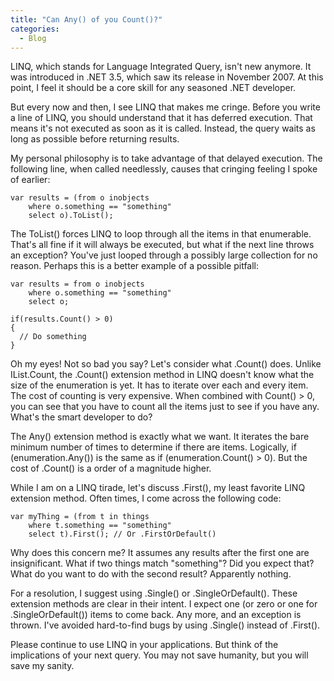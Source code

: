 ```yaml
---
title: "Can Any() of you Count()?"
categories:
  - Blog
---
```



LINQ, which stands for Language Integrated Query, isn't new anymore. It was introduced in .NET 3.5, which saw its release in November 2007. At this point, I feel it should be a core skill for any seasoned .NET developer.

But every now and then, I see LINQ that makes me cringe. Before you write a line of LINQ, you should understand that it has deferred execution. That means it's not executed as soon as it is called. Instead, the query waits as long as possible before returning results.

My personal philosophy is to take advantage of that delayed execution. The following line, when called needlessly, causes that cringing feeling I spoke of earlier:

	var results = (from o inobjects
		where o.something == "something"
		select o).ToList();

The ToList() forces LINQ to loop through all the items in that enumerable. That's all fine if it will always be executed, but what if the next line throws an exception? You've just looped through a possibly large collection for no reason. Perhaps this is a better example of a possible pitfall:

	var results = from o inobjects
		where o.something == "something"
		select o;

	if(results.Count() > 0)
	{
	  // Do something
	}

Oh my eyes! Not so bad you say? Let's consider what .Count() does. Unlike IList.Count, the .Count() extension method in LINQ doesn't know what the size of the enumeration is yet. It has to iterate over each and every item. The cost of counting is very expensive. When combined with Count() > 0, you can see that you have to count all the items just to see if you have any. What's the smart developer to do?

The Any() extension method is exactly what we want. It iterates the bare minimum number of times to determine if there are items. Logically, if (enumeration.Any()) is the same as if (enumeration.Count() > 0). But the cost of .Count() is a order of a magnitude higher.

While I am on a LINQ tirade, let's discuss .First(), my least favorite LINQ extension method. Often times, I come across the following code:

	var myThing = (from t in things
		where t.something == "something"
		select t).First(); // Or .FirstOrDefault()

Why does this concern me? It assumes any results after the first one are insignificant. What if two things match "something"? Did you expect that? What do you want to do with the second result? Apparently nothing.

For a resolution, I suggest using .Single() or .SingleOrDefault(). These extension methods are clear in their intent. I expect one (or zero or one for .SingleOrDefault()) items to come back. Any more, and an exception is thrown. I've avoided hard-to-find bugs by using .Single() instead of .First().

Please continue to use LINQ in your applications. But think of the implications of your next query. You may not save humanity, but you will save my sanity.